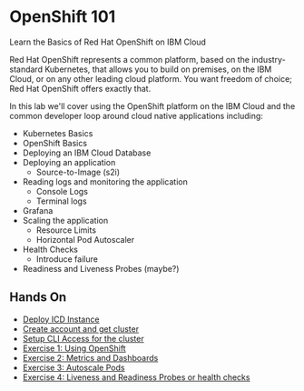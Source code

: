 # OpenShift 101

Learn the Basics of Red Hat OpenShift on IBM Cloud

Red Hat OpenShift represents a common platform, based on the industry-standard Kubernetes, that allows you to build on premises, on the IBM Cloud, or on any other leading cloud platform. You want freedom of choice; Red Hat OpenShift offers exactly that.

In this lab we'll cover using the OpenShift platform on the IBM Cloud and the common developer loop around cloud native applications including:

 - Kubernetes Basics
 - OpenShift Basics
 - Deploying an IBM Cloud Database 
 - Deploying an application
    - Source-to-Image (s2i)
 - Reading logs and monitoring the application
    - Console Logs
    - Terminal logs 
 - Grafana
 - Scaling the application
    - Resource Limits
    - Horizontal Pod Autoscaler
 - Health Checks
    - Introduce failure
- Readiness and Liveness Probes (maybe?)

## Hands On
* [Deploy ICD Instance](ICD.md)
* [Create account and get cluster](GETSTARTED.md)
* [Setup CLI Access for the cluster](exercise-0/README.md)
* [Exercise 1: Using OpenShift](exercise-1/README.md)
* [Exercise 2: Metrics and Dashboards](exercise-2/README.md)
* [Exercise 3: Autoscale Pods](exercise-3/README.md)
* [Exercise 4: Liveness and Readiness Probes or health checks](exercise-4/README.md) 